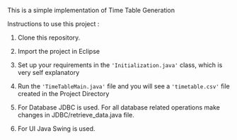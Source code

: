 
This is a simple implementation of Time Table Generation

Instructions to use this project : 

1) Clone this repository.	
	
2) Import the project in Eclipse 

3) Set up your requirements in the ```'Initialization.java'``` class, which is very self explanatory 
	
4) Run the ```'TimeTableMain.java'``` file and you will see a ```'timetable.csv'``` file created in the Project Directory

5) For Database JDBC is used. For all database related operations make changes in JDBC/retrieve_data.java file.

6) For UI Java Swing is used.
